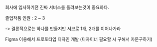회사에 입사하기전 진짜 서비스를 돌려보는것이 중요하다.


졸업작품 인원 : 2 ~ 3

-> 결론적으로는 하나를 만들지만 서브로 1개, 2개를 이어나가라

Figma 이용해서 프로토타입 디자인 개발 
(디자이너 필요할 시 구해서 자문구하기)

